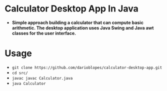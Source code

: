 # Calculator Desktop App In Java
- **Simple approach building a calculator that can compute basic arithmetic. The desktop application uses Java Swing and Java awt classes for the user interface.**
# Usage
- `git clone https://github.com/darioblopes/calculator-desktop-app.git`
- `cd src/`
- `javac javac Calculator.java`
- `java Calculator`